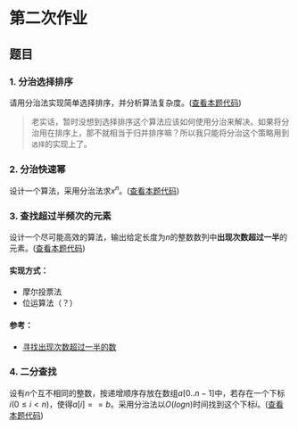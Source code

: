 # 第二次作业

## 题目

### 1. 分治选择排序

请用分治法实现简单选择排序，并分析算法复杂度。([查看本题代码](./01.sort.cpp))

> 老实话，暂时没想到选择排序这个算法应该如何使用分治来解决。如果将分治用在排序上，那不就相当于归并排序嘛？所以我只能将分治这个策略用到`选择`的实现上了。

### 2. 分治快速幂

设计一个算法，采用分治法求$x^n$。([查看本题代码](./02.quick_power.cpp))

### 3. 查找超过半频次的元素

设计一个尽可能高效的算法，输出给定长度为$n$的整数数列中**出现次数超过一半**的元素。([查看本题代码](./03.frequent_number.cpp))

#### 实现方式：

- 摩尔投票法
- 位运算法（？）

#### 参考：

- [寻找出现次数超过一半的数](https://blog.csdn.net/qq_33880027/article/details/90764752)

### 4. 二分查找

设有$n$个互不相同的整数，按递增顺序存放在数组$a[0..n-1]$中，若存在一个下标$i(0 \le i<n)$，使得$a[i]==b$。采用分治法以$O(logn)$时间找到这个下标$i$。([查看本题代码](./04.binary_search.cpp))